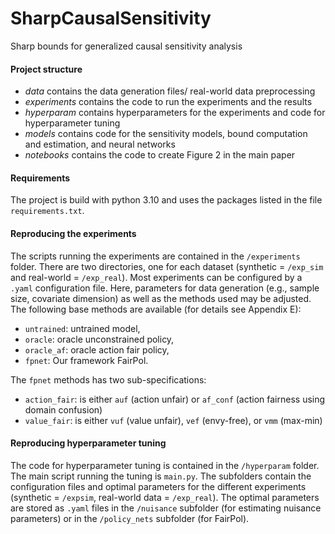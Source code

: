 # SharpCausalSensitivity
Sharp bounds for generalized causal sensitivity analysis

#### Project structure 
- *data* contains the data generation files/ real-world data preprocessing
- *experiments* contains the code to run the experiments and the results
- *hyperparam* contains hyperparameters for the experiments and code for hyperparameter tuning
- *models* contains code for the sensitivity models, bound computation and estimation, and neural networks
- *notebooks* contains the code to create Figure 2 in the main paper


#### Requirements
The project is build with python 3.10 and uses the packages listed in the file `requirements.txt`. 

#### Reproducing the experiments
The scripts running the experiments are contained in the `/experiments` folder. There are two directories, one for each dataset (synthetic = `/exp_sim` and real-world = `/exp_real`). Most experiments can be configured by a `.yaml` configuration file. Here, parameters for data generation (e.g., sample size, covariate dimension) as well as the methods used may be adjusted. The following base methods are available (for details see Appendix E):

- `untrained`: untrained model,
- `oracle`: oracle unconstrained policy, 
- `oracle_af`: oracle action fair policy,
- `fpnet`: Our framework FairPol.

The `fpnet` methods has two sub-specifications:
- `action_fair`: is either `auf` (action unfair) or `af_conf` (action fairness using domain confusion)
- `value_fair`: is either `vuf` (value unfair), `vef` (envy-free), or `vmm` (max-min)


#### Reproducing hyperparameter tuning
The code for hyperparameter tuning is contained in the `/hyperparam` folder. The main script running the tuning is `main.py`. The subfolders contain the configuration files and optimal parameters for the different experiments (synthetic = `/expsim`, real-world data = `/exp_real`). The optimal parameters are stored as `.yaml` files in the `/nuisance` subfolder (for estimating nuisance parameters) or in the `/policy_nets` subfolder (for FairPol).
